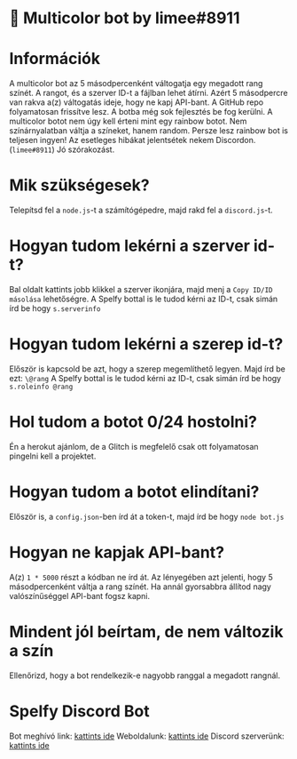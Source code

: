 <h1>🌈 Multicolor bot by limee#8911<h1>

# Információk
A multicolor bot az 5 másodpercenként váltogatja egy megadott rang színét.
A rangot, és a szerver ID-t a fájlban lehet átírni.
Azért 5 másodpercre van rakva a(z) váltogatás ideje, hogy ne kapj API-bant.
A GitHub repo folyamatosan frissítve lesz.
A botba még sok fejlesztés be fog kerülni.
A multicolor botot nem úgy kell érteni mint egy rainbow botot.
Nem színárnyalatban váltja a színeket, hanem random.
Persze lesz rainbow bot is teljesen ingyen!
Az esetleges hibákat jelentsétek nekem Discordon. (`limee#8911`)
Jó szórakozást.

# Mik szükségesek?
Telepítsd fel a `node.js`-t a számítógépedre, majd rakd fel a `discord.js`-t.

# Hogyan tudom lekérni a szerver id-t?
Bal oldalt kattints jobb klikkel a szerver ikonjára, majd menj a `Copy ID/ID másolása` lehetőségre.
A Spelfy bottal is le tudod kérni az ID-t, csak simán írd be hogy `s.serverinfo`

# Hogyan tudom lekérni a szerep id-t?
Először is kapcsold be azt, hogy a szerep megemlíthető legyen. Majd írd be ezt: `\@rang`
A Spelfy bottal is le tudod kérni az ID-t, csak simán írd be hogy `s.roleinfo @rang`

# Hol tudom a botot 0/24 hostolni?
Én a herokut ajánlom, de a Glitch is megfelelő csak ott folyamatosan pingelni kell a projektet.

# Hogyan tudom a botot elindítani?
Először is, a `config.json`-ben írd át a token-t, majd írd be hogy `node bot.js`

# Hogyan ne kapjak API-bant?
A(z) `1 * 5000` részt a kódban ne írd át. Az lényegében azt jelenti, hogy 5 másodpercenként váltja a rang színét. Ha annál gyorsabbra állítod
nagy valószínűséggel API-bant fogsz kapni.

# Mindent jól beírtam, de nem változik a szín
Ellenőrizd, hogy a bot rendelkezik-e nagyobb ranggal a megadott rangnál.

# Spelfy Discord Bot
Bot meghívó link: <a href="https://discordapp.com/oauth2/authorize?client_id=588420113120886804&scope=bot&permissions=2146958847"> kattints ide</a>
Weboldalunk: <a href="https://spelfy.tk"> kattints ide</a>
Discord szerverünk: <a href="https://discordapp.com/invite/RkHSFpE"> kattints ide</a>
